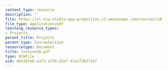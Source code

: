 ```yaml
---
content_type: resource
description: ''
file: https://ol-ocw-studio-app-production.s3.amazonaws.com/courses/18-704-seminar-in-algebra-and-number-theory-rational-points-on-elliptic-curves-fall-2004/d0316feba373a730d2e741a1f30271d7_lecture38.pdf
file_type: application/pdf
learning_resource_types:
- Projects
parent_title: Projects
parent_type: CourseSection
resourcetype: Document
title: lecture38.pdf
type: OCWFile
uid: d0316feb-a373-a730-d2e7-41a1f30271d7
---
```

